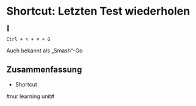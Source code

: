# Shortcut: Letzten Test wiederholen
🔁

`Ctrl + ⌥ + ⌘ + G`

Auch bekannt als „Smash“-Go


## Zusammenfassung
- Shortcut

#nur learning unit#